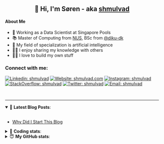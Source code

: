 <h2 align="center">
	👋 Hi, I'm Søren - aka <a href="https://shmulvad.com">shmulvad</a>
</h2>

#### About Me
- 🤖 Working as a Data Scientist at Singapore Pools
- 📚 Master of Computing from [NUS], BSc from [@diku-dk]
- 🧠 My field of specialization is artificial intelligence
- 👨‍🏫 I enjoy sharing my knowledge with others
- 👨‍💻 I love to build my own stuff

### Connect with me:

[![Linkedin: shmulvad](https://img.shields.io/badge/shmulvad-blue?style=flat&logo=Linkedin&logoColor=white)][linkedin]
[![Website: shmulvad.com](https://img.shields.io/badge/shmulvad.com-47CCCC?&style=flat&logo=Google-Chrome&logoColor=white)][website]
[![Instagram: shmulvad](https://img.shields.io/badge/-@shmulvad-purple?style=flat&logo=Instagram&logoColor=white)][instagram]
[![StackOverflow: shmulvad](https://img.shields.io/badge/shmulvad-FE7A16?style=flat&logo=stack-overflow&logoColor=white)][stackOverflow]
[![Twitter: shmulvad](https://img.shields.io/badge/@shmulvad-1ca0f1?style=flat&logo=twitter&logoColor=white)][twitter]
[![Email: shmulvad](https://img.shields.io/badge/shmulvad-D14836?style=flat&logo=gmail&logoColor=white)][mail]

<br />

---

<details open>
 <summary>📕 <b>Latest Blog Posts</b>: </summary>

<br>

<!-- BLOG-POST-LIST:START -->
- [Why Did I Start This Blog](https://shmulvad.com/blog/why-did-start-this-blog)
<!-- BLOG-POST-LIST:END -->

</details>

<!-- --- -->

<details>
 <summary>🤖 <b>Coding stats</b>: </summary>

<br>

NOTE: Doesn't track coding at work or work done in environments such as Jupyter Notebooks.

<!--START_SECTION:waka-->
![Code Time](http://img.shields.io/badge/Code%20Time-1%2C919%20hrs%2026%20mins-blue)

**I'm a Night 🦉** 

```text
🌞 Morning                444 commits         ██░░░░░░░░░░░░░░░░░░░░░░░   09.17 % 
🌆 Daytime                1276 commits        ███████░░░░░░░░░░░░░░░░░░   26.36 % 
🌃 Evening                1968 commits        ██████████░░░░░░░░░░░░░░░   40.65 % 
🌙 Night                  1153 commits        ██████░░░░░░░░░░░░░░░░░░░   23.82 % 
```


📊 **This Week I Spent My Time On** 

```text
💬 Programming Languages: 
Python                   12 hrs 15 mins      █████████████████░░░░░░░░   68.29 % 
Other                    2 hrs 17 mins       ███░░░░░░░░░░░░░░░░░░░░░░   12.76 % 
SQL                      2 hrs 10 mins       ███░░░░░░░░░░░░░░░░░░░░░░   12.08 % 
HTML                     19 mins             ░░░░░░░░░░░░░░░░░░░░░░░░░   01.85 % 
INI                      17 mins             ░░░░░░░░░░░░░░░░░░░░░░░░░   01.66 % 

🔥 Editors: 
VS Code                  13 hrs 31 mins      ███████████████████░░░░░░   75.36 % 
Zsh                      2 hrs 13 mins       ███░░░░░░░░░░░░░░░░░░░░░░   12.44 % 
Sublime Text             2 hrs 11 mins       ███░░░░░░░░░░░░░░░░░░░░░░   12.20 % 

🐱‍💻 Projects: 
otp-api                  10 hrs 7 mins       ██████████████░░░░░░░░░░░   56.48 % 
Unknown Project          2 hrs 10 mins       ███░░░░░░░░░░░░░░░░░░░░░░   12.10 % 
overvaagning-admin       1 hr 16 mins        ██░░░░░░░░░░░░░░░░░░░░░░░   07.13 % 
Terminal                 1 hr                █░░░░░░░░░░░░░░░░░░░░░░░░   05.65 % 
otp-currency-updater     44 mins             █░░░░░░░░░░░░░░░░░░░░░░░░   04.14 % 
```


 Last Updated on 06/05/2023 18:40:48 UTC
<!--END_SECTION:waka-->

</details>

<!-- --- -->

<details>
 <summary>😇 <b>My GitHub stats</b>: </summary>

<br>

<img align="left" alt="shmulvad's Github Stats" src="https://github-readme-stats.vercel.app/api?username=shmulvad&show_icons=true&hide_border=true" />

</details>



[website]: https://shmulvad.com
[twitter]: https://twitter.com/shmulvad
[linkedin]: https://linkedin.com/in/shmulvad
[instagram]: https://instagram.com/shmulvad
[stackOverflow]: https://stackoverflow.com/users/9248793/shmulvad
[mail]: mailto:shmulvad@gmail.com
[@diku-dk]: https://github.com/diku-dk
[github]: https://github.com/shmulvad
[NUS]: https://www.nus.edu.sg
